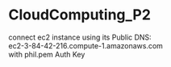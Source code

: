 # CloudComputing_P2
 connect ec2 instance using its Public DNS:\
 ec2-3-84-42-216.compute-1.amazonaws.com\
 with phil.pem Auth Key
